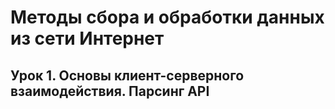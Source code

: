 # Методы сбора и обработки данных из сети Интернет
## Урок 1. Основы клиент-серверного взаимодействия. Парсинг API
